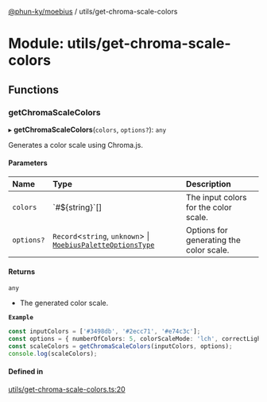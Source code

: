 [@phun-ky/moebius](../README.md) / utils/get-chroma-scale-colors

# Module: utils/get-chroma-scale-colors

## Functions

### getChromaScaleColors

▸ **getChromaScaleColors**(`colors`, `options?`): `any`

Generates a color scale using Chroma.js.

#### Parameters

| Name | Type | Description |
| :------ | :------ | :------ |
| `colors` | \`#${string}\`[] | The input colors for the color scale. |
| `options?` | `Record`<`string`, `unknown`\> \| [`MoebiusPaletteOptionsType`](types.md#moebiuspaletteoptionstype) | Options for generating the color scale. |

#### Returns

`any`

- The generated color scale.

**`Example`**

```ts
const inputColors = ['#3498db', '#2ecc71', '#e74c3c'];
const options = { numberOfColors: 5, colorScaleMode: 'lch', correctLightness: false };
const scaleColors = getChromaScaleColors(inputColors, options);
console.log(scaleColors);
```

#### Defined in

[utils/get-chroma-scale-colors.ts:20](https://github.com/phun-ky/moebius/blob/main/src/utils/get-chroma-scale-colors.ts#L20)
